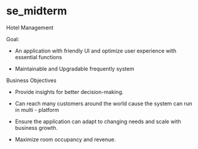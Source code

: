 # se_midterm
Hotel Management 

Goal: 

- An application with friendly UI and optimize user experience with essential functions

- Maintainable and Upgradable frequently system 

Business Objectives

- Provide insights for better decision-making.

- Can reach many customers around the world cause the system can run in multi - platform

- Ensure the application can adapt to changing needs and scale with business growth.

- Maximize room occupancy and revenue.
